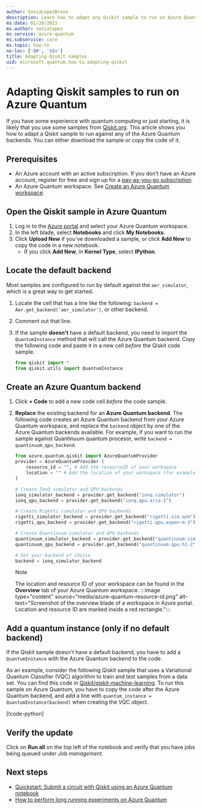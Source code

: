 ```yaml
---
author: SoniaLopezBravo
description: Learn how to adapt any Qiskit sample to run on Azure Quantum service. 
ms.date: 01/28/2023
ms.author: sonialopez
ms.service: azure-quantum
ms.subservice: core
ms.topic: how-to
no-loc: ['Q#', '$$v']
title: Adapting Qiskit samples
uid: microsoft.quantum.how-to.adapting-qiskit
---
```


# Adapting Qiskit samples to run on Azure Quantum

If you have some experience with quantum computing or just starting, it is likely that you use some samples from [Qiskit.org](https://qiskit.org/). This article shows you how to adapt a Qiskit sample to run against any of the Azure Quantum backends. You can either download the sample or copy the code of it. 

## Prerequisites

- An Azure account with an active subscription. If you don’t have an Azure account, register for free and sign up for a [pay-as-you-go subscription](https://azure.microsoft.com/pricing/purchase-options/pay-as-you-go).
- An Azure Quantum workspace. See [Create an Azure Quantum workspace](xref:microsoft.quantum.how-to.workspace).

## Open the Qiskit sample in Azure Quantum

1. Log in to the [Azure portal](https://portal.azure.com/) and select your Azure Quantum workspace.
1. In the left blade, select **Notebooks** and click **My Notebooks**.
1. Click **Upload New** if you've downloaded a sample, or click **Add New** to copy the code in a new notebook.
    - If you click **Add New**, in **Kernel Type**, select **IPython**.

## Locate the default backend

Most samples are configured to run by default against the `aer_simulator`, which is a great way to get started. 

1. Locate the cell that has a line like the following: `backend = Aer.get_backend('aer_simulator')`, or other backend.
1. Comment out that line.
1. If the sample **doesn't** have a default backend,  you need to import the `QuantumInstance` method that will call the Azure Quantum backend. Copy the following code and paste it in a new cell *before* the Qiskit code sample. 

    ```python
    from qiskit import *
    from qiskit.utils import QuantumInstance
    ```
## Create an Azure Quantum backend

1. Click **+ Code** to add a new code cell *before* the code sample. 
1. **Replace** the existing backend for an **Azure Quantum backend**. The following code creates an Azure Quantum backend from your Azure Quantum workspace, and replace the `backend` object by one of the Azure Quantum backends available. For example, if you want to run the sample against Quantinuum quantum procesor, write `backend = quantinuum_qpu_backend`. 

    ```python
    from azure.quantum.qiskit import AzureQuantumProvider
    provider = AzureQuantumProvider (
        resource_id = "", # Add the resourceID of your workspace
        location = "" # Add the location of your workspace (for example "westus")
    )

    # Create IonQ simulator and QPU backends
    ionq_simulator_backend = provider.get_backend("ionq.simulator")
    ionq_qpu_backend = provider.get_backend("ionq.qpu.aria-1")

    # Create Rigetti simulator and QPU backends
    rigetti_simulator_backend = provider.get_backend("rigetti.sim.qvm")
    rigetti_qpu_backend = provider.get_backend("rigetti.qpu.aspen-m-3")

    # Create Quantinuum simulator and QPU backends
    quantinuum_simulator_backend = provider.get_backend("quantinuum.sim.h1-2sc")
    quantinuum_qpu_backend = provider.get_backend("quantinuum.qpu.h1-2")

    # Set your backend of choice
    backend = ionq_simulator_backend
    ```
    > [!NOTE]
    > The location and resource ID of your workspace can be found in the **Overview** tab of your Azure Quantum workspace. 
    >  :::image type="content" source="media/azure-quantum-resource-id.png" alt-text="Screenshot of the overview blade of a workspace in Azure portal. Location and resource ID are marked inside a red rectangle.":::

## Add a quantum instance (only if no default backend)

If the Qiskit sample doesn't have a default backend, you have to add a `QuantumInstance` with the Azure Quantum backend to the code.   

As an example, consider the following Qiskit sample that uses a Variational Quantum Classifier (VQC) algorithm to train and test samples from a data set. You can find this code in [Qiskit/qiskit-machine-learning](https://github.com/Qiskit/qiskit-machine-learning#creating-your-first-machine-learning-programming-experiment-in-qiskit). 
To run this sample on Azure Quantum, you have to copy the code after the Azure Quantum backend, and add a line with `quantum_instance = QuantumInstance(backend)` when creating the VQC object.

[!code-python[](includes/qiskit-qml-sample.py?highlight=28)]

## Verify the update

Click on **Run all** on the top left of the notebook and verify that you have jobs being queued under *Job management*.

## Next steps
- [Quickstart: Submit a circuit with Qiskit using an Azure Quantum notebook](xref:microsoft.quantum.quickstarts.computing.qiskit.portal)
- [How to perform long running experiments on Azure Quantum](xref:microsoft.quantum.long-running-experiments)
